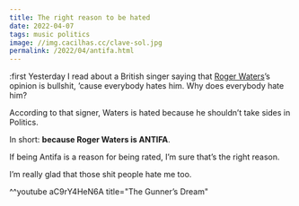 ```yaml
---
title: The right reason to be hated
date: 2022-04-07
tags: music politics
image: //img.cacilhas.cc/clave-sol.jpg
permalink: /2022/04/antifa.html
---
```

[Roger Waters]: https://rogerwaters.com/

:first Yesterday I read about a British singer saying that [Roger Waters][]’s
opinion is bullshit, ’cause everybody hates him.
Why does everybody hate him?

According to that signer, Waters is hated because he shouldn’t take sides in
Politics.

In short: **because Roger Waters is ANTIFA**.

If being Antifa is a reason for being rated, I’m sure that’s the right reason.

I’m really glad that those shit people hate me too.

^^youtube aC9rY4HeN6A title="The Gunner’s Dream"
